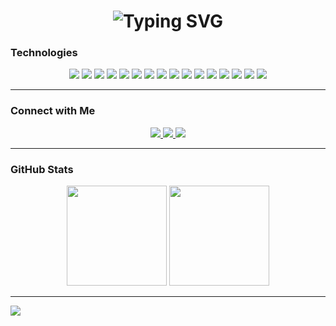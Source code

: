 <!-- Glitchy GitHub Profile README -->

<h1 align="center">
  <img src="https://readme-typing-svg.herokuapp.com?font=Fira+Code&size=26&pause=1000&color=FFFFFF&center=true&vCenter=true&width=600&lines=%3C+Hello!+I'm+Nandkishor+%2F%3E;Future+Software+Engineer;Learning+Databases+%26+Backend" alt="Typing SVG" />
</h1>

### Technologies

<p align="center">
  <!-- Core Web -->
  <img src="https://img.shields.io/badge/HTML5-000000?style=for-the-badge&logo=html5&logoColor=E34F26" />
  <img src="https://img.shields.io/badge/CSS3-000000?style=for-the-badge&logo=css&logoColor=1572B6" />
  <img src="https://img.shields.io/badge/JavaScript-000000?style=for-the-badge&logo=javascript&logoColor=F7DF1E" />

  <!-- Frameworks & Libraries -->
  <img src="https://img.shields.io/badge/React-000000?style=for-the-badge&logo=react&logoColor=61DAFB" />
  <img src="https://img.shields.io/badge/Vite-000000?style=for-the-badge&logo=vite&logoColor=646CFF" />
  <img src="https://img.shields.io/badge/Webpack-000000?style=for-the-badge&logo=webpack&logoColor=8DD6F9" />
  <img src="https://img.shields.io/badge/NPM-000000?style=for-the-badge&logo=npm&logoColor=CB3837" />

  <!-- Testing -->
  <img src="https://img.shields.io/badge/Jest-000000?style=for-the-badge&logo=jest&logoColor=C21325" />
  <img src="https://img.shields.io/badge/Vitest-000000?style=for-the-badge&logo=vitest&logoColor=6E9F18" />

  <!-- DevTools -->
  <img src="https://img.shields.io/badge/Chrome_DevTools-000000?style=for-the-badge&logo=googlechrome&logoColor=4285F4" />
  <img src="https://img.shields.io/badge/Styled--Components-000000?style=for-the-badge&logo=styled-components&logoColor=DB7093" />
  <img src="https://img.shields.io/badge/CSS%20Modules-000000?style=for-the-badge&logo=cssmodules&logoColor=1572B6" />


  <!-- OS & Version Control -->
  <img src="https://img.shields.io/badge/Ubuntu-000000?style=for-the-badge&logo=ubuntu&logoColor=E95420" />
  <img src="https://img.shields.io/badge/Git-000000?style=for-the-badge&logo=git&logoColor=F05032" />
  <img src="https://img.shields.io/badge/GitHub-000000?style=for-the-badge&logo=github&logoColor=FFFFFF" />

  <!-- Editor -->
  <img src="https://img.shields.io/badge/VS_Code-000000?style=for-the-badge&logo=visual-studio-code&logoColor=0078D4" />
</p>

---

### Connect with Me

<p align="center">
  <a href="https://www.linkedin.com/in/nandkishorjadoun">
    <img src="https://img.shields.io/badge/linkedin-000000?style=for-the-badge&logo=&logoColor=0A66C2" />
  </a>
  
  <a href="https://x.com/nandkshorjadoun">
    <img src="https://img.shields.io/badge/X-000000?style=for-the-badge&logo=x&logoColor=FFFFFF" />
  </a>
  
  <a href="mailto:nandkishorjadoun1@gmail.com">
    <img src="https://img.shields.io/badge/Gmail-000000?style=for-the-badge&logo=gmail&logoColor=EA4335" />
  </a>
</p>



---

### GitHub Stats
<p align="center">
 <img src="https://github-readme-streak-stats.herokuapp.com?user=Nandkishorjadoun&hide_border=true&background=000000&ring=FFFFFF&fire=FFFFFF&currStreakLabel=FFFFFF&currStreakNum=FFFFFF&sideNums=FFFFFF&sideLabels=FFFFFF&dates=AAAAAA&stroke=FFFFFF" height="160"/>
  <img src="https://github-readme-stats.vercel.app/api/top-langs/?username=Nandkishorjadoun&layout=compact&theme=github_dark&hide_border=true&title_color=FFFFFF&text_color=FFFFFF" height="160"/>
</p>

---

<img src="https://visitor-badge.laobi.icu/badge?page_id=NandkishorJadoun&left_color=black&right_color=black" />

